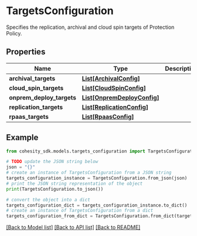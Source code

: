 # TargetsConfiguration

Specifies the replication, archival and cloud spin targets of Protection Policy.

## Properties

Name | Type | Description | Notes
------------ | ------------- | ------------- | -------------
**archival_targets** | [**List[ArchivalConfig]**](ArchivalConfig.md) |  | [optional] 
**cloud_spin_targets** | [**List[CloudSpinConfig]**](CloudSpinConfig.md) |  | [optional] 
**onprem_deploy_targets** | [**List[OnpremDeployConfig]**](OnpremDeployConfig.md) |  | [optional] 
**replication_targets** | [**List[ReplicationConfig]**](ReplicationConfig.md) |  | [optional] 
**rpaas_targets** | [**List[RpaasConfig]**](RpaasConfig.md) |  | [optional] 

## Example

```python
from cohesity_sdk.models.targets_configuration import TargetsConfiguration

# TODO update the JSON string below
json = "{}"
# create an instance of TargetsConfiguration from a JSON string
targets_configuration_instance = TargetsConfiguration.from_json(json)
# print the JSON string representation of the object
print(TargetsConfiguration.to_json())

# convert the object into a dict
targets_configuration_dict = targets_configuration_instance.to_dict()
# create an instance of TargetsConfiguration from a dict
targets_configuration_from_dict = TargetsConfiguration.from_dict(targets_configuration_dict)
```
[[Back to Model list]](../README.md#documentation-for-models) [[Back to API list]](../README.md#documentation-for-api-endpoints) [[Back to README]](../README.md)



